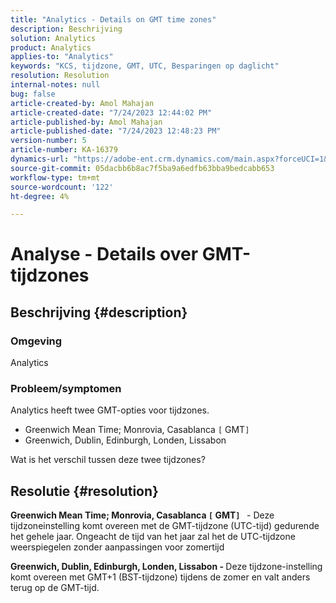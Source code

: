 ```yaml
---
title: "Analytics - Details on GMT time zones"
description: Beschrijving
solution: Analytics
product: Analytics
applies-to: "Analytics"
keywords: "KCS, tijdzone, GMT, UTC, Besparingen op daglicht"
resolution: Resolution
internal-notes: null
bug: false
article-created-by: Amol Mahajan
article-created-date: "7/24/2023 12:44:02 PM"
article-published-by: Amol Mahajan
article-published-date: "7/24/2023 12:48:23 PM"
version-number: 5
article-number: KA-16379
dynamics-url: "https://adobe-ent.crm.dynamics.com/main.aspx?forceUCI=1&pagetype=entityrecord&etn=knowledgearticle&id=c0720dc4-1f2a-ee11-bdf4-6045bd006b3d"
source-git-commit: 05dacbb6b8ac7f5ba9a6edfb63bba9bedcabb653
workflow-type: tm+mt
source-wordcount: '122'
ht-degree: 4%

---
```


# Analyse - Details over GMT-tijdzones

## Beschrijving {#description}


### <b>Omgeving</b>

Analytics



### <b>Probleem/symptomen</b>

Analytics heeft twee GMT-opties voor tijdzones.

- Greenwich Mean Time; Monrovia, Casablanca `[` GMT`]`
- Greenwich, Dublin, Edinburgh, Londen, Lissabon


Wat is het verschil tussen deze twee tijdzones?


## Resolutie {#resolution}


<b>Greenwich Mean Time; Monrovia, Casablanca `[` GMT`]`  </b> - Deze tijdzoneinstelling komt overeen met de GMT-tijdzone (UTC-tijd) gedurende het gehele jaar. Ongeacht de tijd van het jaar zal het de UTC-tijdzone weerspiegelen zonder aanpassingen voor zomertijd

<b>Greenwich, Dublin, Edinburgh, Londen, Lissabon - </b>Deze tijdzone-instelling komt overeen met GMT+1 (BST-tijdzone) tijdens de zomer en valt anders terug op de GMT-tijd.


